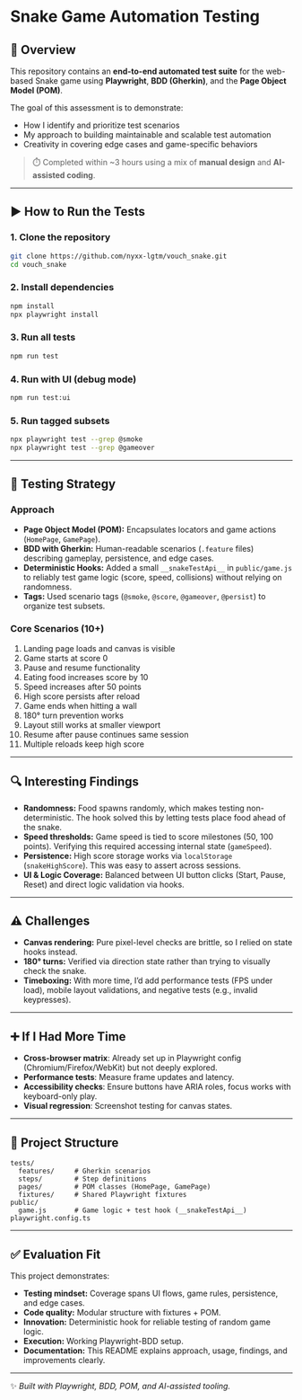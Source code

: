 # Snake Game Automation Testing

## 📖 Overview
This repository contains an **end-to-end automated test suite** for the web-based Snake game using **Playwright**, **BDD (Gherkin)**, and the **Page Object Model (POM)**.  

The goal of this assessment is to demonstrate:
- How I identify and prioritize test scenarios  
- My approach to building maintainable and scalable test automation  
- Creativity in covering edge cases and game-specific behaviors  

> ⏱️ Completed within ~3 hours using a mix of **manual design** and **AI-assisted coding**.

---

## ▶️ How to Run the Tests

### 1. Clone the repository
```bash
git clone https://github.com/nyxx-lgtm/vouch_snake.git
cd vouch_snake
```

### 2. Install dependencies
```bash
npm install
npx playwright install
```

### 3. Run all tests
```bash
npm run test
```

### 4. Run with UI (debug mode)
```bash
npm run test:ui
```

### 5. Run tagged subsets
```bash
npx playwright test --grep @smoke
npx playwright test --grep @gameover
```

---

## 🧪 Testing Strategy

### Approach
- **Page Object Model (POM):** Encapsulates locators and game actions (`HomePage`, `GamePage`).  
- **BDD with Gherkin:** Human-readable scenarios (`.feature` files) describing gameplay, persistence, and edge cases.  
- **Deterministic Hooks:** Added a small `__snakeTestApi__` in `public/game.js` to reliably test game logic (score, speed, collisions) without relying on randomness.  
- **Tags:** Used scenario tags (`@smoke`, `@score`, `@gameover`, `@persist`) to organize test subsets.

### Core Scenarios (10+)
1. Landing page loads and canvas is visible  
2. Game starts at score 0  
3. Pause and resume functionality  
4. Eating food increases score by 10  
5. Speed increases after 50 points  
6. High score persists after reload  
7. Game ends when hitting a wall  
8. 180° turn prevention works  
9. Layout still works at smaller viewport  
10. Resume after pause continues same session  
11. Multiple reloads keep high score  

---

## 🔍 Interesting Findings

- **Randomness:** Food spawns randomly, which makes testing non-deterministic. The hook solved this by letting tests place food ahead of the snake.  
- **Speed thresholds:** Game speed is tied to score milestones (50, 100 points). Verifying this required accessing internal state (`gameSpeed`).  
- **Persistence:** High score storage works via `localStorage` (`snakeHighScore`). This was easy to assert across sessions.  
- **UI & Logic Coverage:** Balanced between UI button clicks (Start, Pause, Reset) and direct logic validation via hooks.  

---

## ⚠️ Challenges

- **Canvas rendering:** Pure pixel-level checks are brittle, so I relied on state hooks instead.  
- **180° turns:** Verified via direction state rather than trying to visually check the snake.  
- **Timeboxing:** With more time, I’d add performance tests (FPS under load), mobile layout validations, and negative tests (e.g., invalid keypresses).  

---

## ➕ If I Had More Time

- **Cross-browser matrix**: Already set up in Playwright config (Chromium/Firefox/WebKit) but not deeply explored.  
- **Performance tests**: Measure frame updates and latency.  
- **Accessibility checks**: Ensure buttons have ARIA roles, focus works with keyboard-only play.  
- **Visual regression**: Screenshot testing for canvas states.  

---

## 📂 Project Structure
```
tests/
  features/     # Gherkin scenarios
  steps/        # Step definitions
  pages/        # POM classes (HomePage, GamePage)
  fixtures/     # Shared Playwright fixtures
public/
  game.js       # Game logic + test hook (__snakeTestApi__)
playwright.config.ts
```

---

## ✅ Evaluation Fit

This project demonstrates:
- **Testing mindset:** Coverage spans UI flows, game rules, persistence, and edge cases.  
- **Code quality:** Modular structure with fixtures + POM.  
- **Innovation:** Deterministic hook for reliable testing of random game logic.  
- **Execution:** Working Playwright-BDD setup.  
- **Documentation:** This README explains approach, usage, findings, and improvements clearly.  

---

✨ *Built with Playwright, BDD, POM, and AI-assisted tooling.*  

